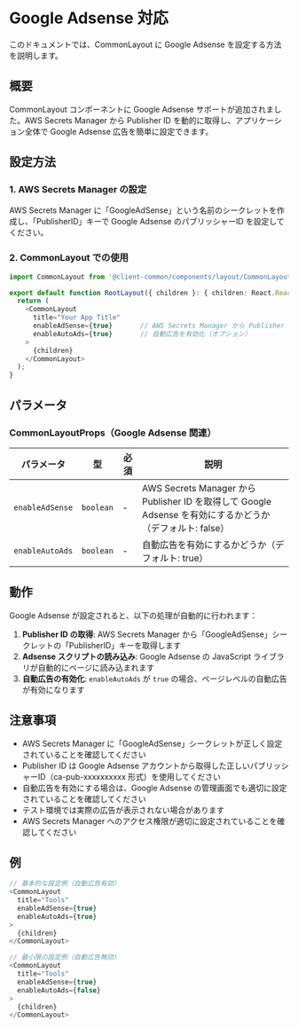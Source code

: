 # Google Adsense 対応

このドキュメントでは、CommonLayout に Google Adsense を設定する方法を説明します。

## 概要

CommonLayout コンポーネントに Google Adsense サポートが追加されました。AWS Secrets Manager から Publisher ID を動的に取得し、アプリケーション全体で Google Adsense 広告を簡単に設定できます。

## 設定方法

### 1. AWS Secrets Manager の設定

AWS Secrets Manager に「GoogleAdSense」という名前のシークレットを作成し、「PublisherID」キーで Google Adsense のパブリッシャーID を設定してください。

### 2. CommonLayout での使用

```typescript
import CommonLayout from '@client-common/components/layout/CommonLayout';

export default function RootLayout({ children }: { children: React.ReactNode }) {
  return (
    <CommonLayout
      title="Your App Title"
      enableAdSense={true}       // AWS Secrets Manager から Publisher ID を取得
      enableAutoAds={true}       // 自動広告を有効化（オプション）
    >
      {children}
    </CommonLayout>
  );
}
```

## パラメータ

### CommonLayoutProps（Google Adsense 関連）

| パラメータ | 型 | 必須 | 説明 |
|-----------|---|------|------|
| `enableAdSense` | `boolean` | - | AWS Secrets Manager から Publisher ID を取得して Google Adsense を有効にするかどうか（デフォルト: false） |
| `enableAutoAds` | `boolean` | - | 自動広告を有効にするかどうか（デフォルト: true） |

## 動作

Google Adsense が設定されると、以下の処理が自動的に行われます：

1. **Publisher ID の取得**: AWS Secrets Manager から「GoogleAdSense」シークレットの「PublisherID」キーを取得します
2. **Adsense スクリプトの読み込み**: Google Adsense の JavaScript ライブラリが自動的にページに読み込まれます
3. **自動広告の有効化**: `enableAutoAds` が `true` の場合、ページレベルの自動広告が有効になります

## 注意事項

- AWS Secrets Manager に「GoogleAdSense」シークレットが正しく設定されていることを確認してください
- Publisher ID は Google Adsense アカウントから取得した正しいパブリッシャーID（ca-pub-xxxxxxxxxx 形式）を使用してください
- 自動広告を有効にする場合は、Google Adsense の管理画面でも適切に設定されていることを確認してください
- テスト環境では実際の広告が表示されない場合があります
- AWS Secrets Manager へのアクセス権限が適切に設定されていることを確認してください

## 例

```typescript
// 基本的な設定例（自動広告有効）
<CommonLayout
  title="Tools"
  enableAdSense={true}
  enableAutoAds={true}
>
  {children}
</CommonLayout>

// 最小限の設定例（自動広告無効）
<CommonLayout
  title="Tools"
  enableAdSense={true}
  enableAutoAds={false}
>
  {children}
</CommonLayout>
```